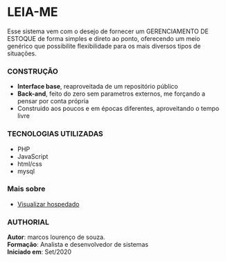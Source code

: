 # LEIA-ME

Esse sistema vem com o desejo de fornecer um GERENCIAMENTO DE ESTOQUE de forma simples e direto ao ponto, oferecendo um meio genérico que possibilite flexibilidade para os mais diversos tipos de situações. 

### CONSTRUÇÃO ###

- **Interface base**, reaproveitada de um repositório público
- **Back-and**, feito do zero sem parametros externos, me forçando a pensar por conta própria
- Construido aos poucos e em épocas diferentes, aproveitando o tempo livre

### TECNOLOGIAS UTILIZADAS
* PHP
* JavaScript
* html/css
* mysql

### Mais sobre ###
* [Visualizar hospedado](estoque.lourencoautopeca.com.br)

### AUTHORIAL
**Autor**: marcos lourenço de souza.  
**Formação**: Analista e desenvolvedor de sistemas  
**Iniciado em**: Set/2020